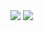 <img src="https://github.com/musauyumaz/CSharp/blob/main/Gen%C3%A7ay%20Y%C4%B1ld%C4%B1z/A%E2%80%99dan%20Z%E2%80%99ye%20Temel%20C%23%2010%20Programlama%20E%C4%9Fitimi/69)%20C%23%20var%20Keyword'%C3%BC%20Nedir%20Ne%20%C4%B0%C5%9Fe%20Yarar/gorsel-1-3.jpg" width="auto">
<img src="https://github.com/musauyumaz/CSharp/blob/main/Gen%C3%A7ay%20Y%C4%B1ld%C4%B1z/A%E2%80%99dan%20Z%E2%80%99ye%20Temel%20C%23%2010%20Programlama%20E%C4%9Fitimi/69)%20C%23%20var%20Keyword'%C3%BC%20Nedir%20Ne%20%C4%B0%C5%9Fe%20Yarar/gorsel-2-1.jpg" width="auto">
